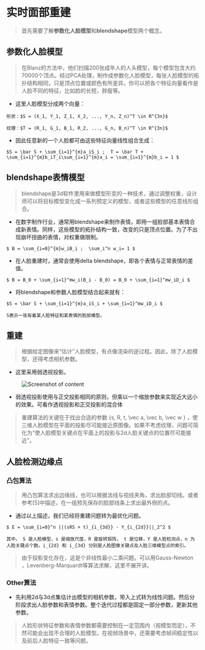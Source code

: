 # 实时面部重建

> 首先需要了解**参数化人脸模型**和**blendshape**模型两个概念。

## 参数化人脸模型

> 在Blanz的方法中，他们扫描200张成年人的人头模型，每个模型包含大约70000个顶点。经过PCA处理，制作成参数化人脸模型，每张人脸模型的拓扑结构相同，只是顶点位置或颜色有所差异。你可以把各个特征向量看作是人脸不同的特征，比如脸的长短，胖瘦等。

- 这里人脸模型分成两个向量：

```
形状：$S = (X_1, Y_1, Z_1, X_2, ..., Y_n, Z_n)^T \in R^{3n}$

纹理：$T = (R_1, G_1, B_1, R_2, ..., G_n, B_n)^T \in R^{3n}$
```

- 因此任意新的一个人脸都可由这些特征向量线性组合生成：

```
$S = \bar S + \sum_{i=1}^{m}a_iS_i ;  T = \bar T + \sum_{i=1}^{m}b_iT_i\sum_{i=1}^{m}a_i = \sum_{i=1}^{m}b_i = 1 $
```

## blendshape表情模型

> blendshape是3d软件里用来做模型形变的一种技术，通过调整权重，设计师可以将目标模型变化成一系列预定义的模型，或者这些模型的任意线形组合。

- 在数字制作行业，通常用blendshape来制作表情，即用一组脸部基本表情合成新表情。同样，这些模型的拓扑结构一致，改变的只是顶点位置。为了不出现崩坏扭曲的表情，对权重做限制。

```
$ B = \sum_{i=0}^{m}w_iB_i ;  \sum_i^n w_i= 1 $
```

- 在人脸重建时，通常会使用delta blendshape，即各个表情与正常表情的差值。

```
$ B = B_0 + \sum_{i=1}^mw_i(B_i - B_0) = B_0 + \sum_{i=1}^mw_iD_i $
```

- 将blendshape和参数人脸模型结合起来就有：

```
$S = \bar S + \sum_{i=1}^{m}a_iS_i + \sum_{i=1}^mw_iD_i $

S表示一张有着某人脸特征和某表情的脸部模型。
```



## 重建

> 根据给定图像来“估计”人脸模型，有点像渲染的逆过程。因此，除了人脸模型，还得考虑相机参数。

- 这里采用弱透视投影。

<figure class="thumbnails">
    <img src="https://blog-1253739411.cos.ap-shanghai.myqcloud.com/static/img/model/camera.jpg" alt="Screenshot of content" title="Content">
</figure>

- 弱透视投影使用与正交投影相同的原则，但乘以一个缩放参数来实现近大远小的效果。可看作透视投影和正交投影的混合体

> 重建算法的关键在于找出合适的参数 \{s, R, t, \vec a, \vec b, \vec w \} ，使三维人脸模型在平面的投影尽可能接近原图像。如果不考虑纹理，问题可简化为“使人脸模型关键点在平面上的投影与2d人脸关键点的位置尽可能接近”。


## 人脸检测边缘点

### 凸包算法

> 用凸包算法求出边缘线，也可以根据法线与视线夹角，求出脸部切线。或者参考[5]中描述，在一组预先保存的脸部线条上求出最外侧的点。

- 通过以上描述，我们已经将重建问题转为最优化问题。

```
$ E = \sum_{i=0}^n ||(sRS + t)_{i_{3d}} - Y_{i_{2d}}||_2^2 $

其中， S 是人脸模型，s 是缩放尺度，R 是旋转矩阵， t 是位移，Y 是人脸检测点，n 为人脸关键点个数。i_{2d} 和 i_{3d} 分别是人脸图像关键点及人脸三维模型点的索引。
```

> 由于投影变化存在，这是个非线性最小二乘问题。可以用Gauss-Newton ，Levenberg-Marquardt等算法求解，这里不展开讲。

### Other算法

- 先利用2d与3d点集估计出模型的相机参数，带入上式转为线性问题。然后分阶段求出人脸参数和表情参数。整个迭代过程都是固定一部分参数，更新其他参数。

> 人脸形状特征参数和表情参数都需要控制在一定范围内（视模型而定），不然可能会出现不合理的人脸模型。在视频场景中，还需要考虑帧间稳定性以及前后人脸特征一致等问题。


